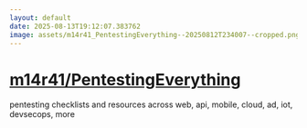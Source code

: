 ```yaml
---
layout: default
date: 2025-08-13T19:12:07.383762
image: assets/m14r41_PentestingEverything--20250812T234007--cropped.png
---
```


# [m14r41/PentestingEverything](https://github.com/m14r41/PentestingEverything)

pentesting checklists and resources across web, api, mobile, cloud, ad, iot, devsecops, more
